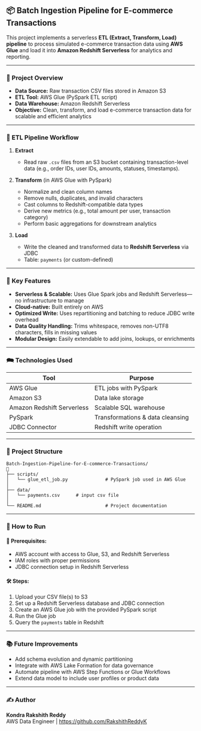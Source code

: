 ## 📦 Batch Ingestion Pipeline for E-commerce Transactions

This project implements a serverless **ETL (Extract, Transform, Load) pipeline** to process simulated e-commerce transaction data using **AWS Glue** and load it into **Amazon Redshift Serverless** for analytics and reporting.

---

### 📌 Project Overview

- **Data Source:** Raw transaction CSV files stored in Amazon S3
- **ETL Tool:** AWS Glue (PySpark ETL script)
- **Data Warehouse:** Amazon Redshift Serverless
- **Objective:** Clean, transform, and load e-commerce transaction data for scalable and efficient analytics

---

### 🔄 ETL Pipeline Workflow

1. **Extract**

   - Read raw `.csv` files from an S3 bucket containing transaction-level data (e.g., order IDs, user IDs, amounts, statuses, timestamps).

2. **Transform** (in AWS Glue with PySpark)

   - Normalize and clean column names
   - Remove nulls, duplicates, and invalid characters
   - Cast columns to Redshift-compatible data types
   - Derive new metrics (e.g., total amount per user, transaction category)
   - Perform basic aggregations for downstream analytics

3. **Load**

   - Write the cleaned and transformed data to **Redshift Serverless** via JDBC
   - Table: `payments` (or custom-defined)

---

### 🧠 Key Features

- **Serverless & Scalable:** Uses Glue Spark jobs and Redshift Serverless—no infrastructure to manage
- **Cloud-native:** Built entirely on AWS
- **Optimized Write:** Uses repartitioning and batching to reduce JDBC write overhead
- **Data Quality Handling:** Trims whitespace, removes non-UTF8 characters, fills in missing values
- **Modular Design:** Easily extendable to add joins, lookups, or enrichments

---

### 🗪 Technologies Used

| Tool                       | Purpose                          |
| -------------------------- | -------------------------------- |
| AWS Glue                   | ETL jobs with PySpark            |
| Amazon S3                  | Data lake storage                |
| Amazon Redshift Serverless | Scalable SQL warehouse           |
| PySpark                    | Transformations & data cleansing |
| JDBC Connector             | Redshift write operation         |

---

### 📁 Project Structure

```
Batch-Ingestion-Pipeline-for-E-commerce-Transactions/
🔽
├── scripts/
│   └── glue_etl_job.py              # PySpark job used in AWS Glue
│
├── data/
│   └── payments.csv      # input csv file
│
└── README.md                        # Project documentation
```

---

### 🚀 How to Run

#### 🧰 Prerequisites:

- AWS account with access to Glue, S3, and Redshift Serverless
- IAM roles with proper permissions
- JDBC connection setup in Redshift Serverless

#### 🛠️ Steps:

1. Upload your CSV file(s) to S3
2. Set up a Redshift Serverless database and JDBC connection
3. Create an AWS Glue job with the provided PySpark script
4. Run the Glue job
5. Query the `payments` table in Redshift

---

### 📚 Future Improvements

- Add schema evolution and dynamic partitioning
- Integrate with AWS Lake Formation for data governance
- Automate pipeline with AWS Step Functions or Glue Workflows
- Extend data model to include user profiles or product data

---

### ✍️ Author

**Kondra Rakshith Reddy**\
AWS Data Engineer |
https://github.com/RakshithReddyK

